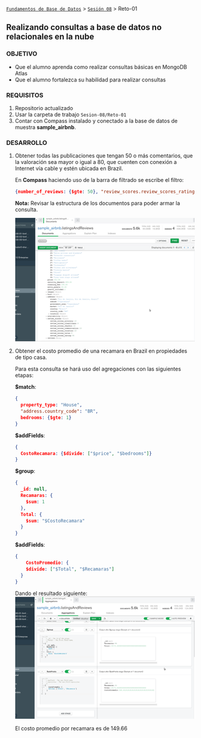 [`Fundamentos de Base de Datos`](../../Readme.md) > [`Sesión 08`](../Readme.md) > Reto-01
## Realizando consultas a base de datos no relacionales en la nube

### OBJETIVO
- Que el alumno aprenda como realizar consultas básicas en MongoDB Atlas
- Que el alumno fortalezca su habilidad para realizar consultas

### REQUISITOS
1. Repositorio actualizado
1. Usar la carpeta de trabajo `Sesion-08/Reto-01`
1. Contar con Compass instalado y conectado a la base de datos de muestra __sample_airbnb__.

### DESARROLLO
1. Obtener todas las publicaciones que tengan 50 o más comentarios, que la valoración sea mayor o igual a 80, que cuenten con conexión a Internet vía cable y estén ubicada en Brazil.

    En __Compass__ haciendo uso de la barra de filtrado se escribe el filtro:
    ```json
    {number_of_reviews: {$gte: 50}, "review_scores.review_scores_rating": {$gte: 80}, amenities: {$in: [/Ethernet/]}, "address.country_code": "BR" }
    ```
    __Nota:__ Revisar la estructura de los documentos para poder armar la consulta.

    ![Resultados consulta](assets/resultados-01.png)


1. Obtener el costo promedio de una recamara en Brazil en propiedades de tipo casa.

   Para esta consulta se hará uso del agregaciones con las siguientes etapas:

   __$match__:
   ```json
   {
     property_type: "House",
     "address.country_code": "BR",
     bedrooms: {$gte: 1}
   }
   ```

   __$addFields__:
   ```json
   {
     CostoRecamara: {$divide: ["$price", "$bedrooms"]}
   }
   ```

   __$group__:
   ```json
   {
     _id: null,
     Recamaras: {
       $sum: 1
     },
     Total: {
       $sum: "$CostoRecamara"
     }
   }
   ```

   __$addFields__:
   ```json
   {
       CostoPromedio: {
       $divide: ["$Total", "$Recamaras"]
     }
   }
   ```

   Dando el resultado siguiente:
   ![Resultado](assets/resultados-02.png)

   El costo promedio por recamara es de 149.66
